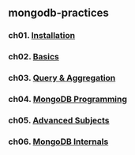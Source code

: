 ## mongodb-practices

### ch01. [Installation](https://github.com/kickscar-db/mongodb-practices/tree/master/ch01)
### ch02. [Basics](https://github.com/kickscar-db/mongodb-practices/tree/master/ch02)
### ch03. [Query & Aggregation](https://github.com/kickscar-db/mongodb-practices/tree/master/ch03)
### ch04. [MongoDB Programming](https://github.com/kickscar-db/mongodb-practices/tree/master/ch04)
### ch05. [Advanced Subjects](https://github.com/kickscar-db/mongodb-practices/tree/master/ch05)
### ch06. [MongoDB Internals](https://github.com/kickscar-db/mongodb-practices/tree/master/ch06)
